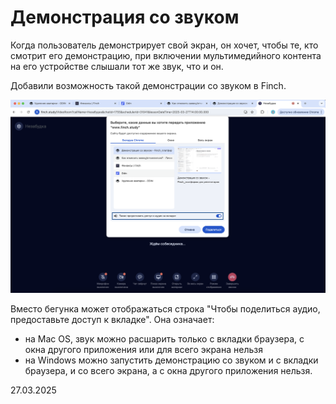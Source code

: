 # Демонстрация со звуком

Когда пользователь демонстрирует свой экран, он хочет, чтобы те, кто смотрит его демонстрацию, при включении мультимедийного контента на его устройстве слышали тот же звук, что и он.

Добавили возможность такой демонстрации со звуком в Finch.

![](<../../.gitbook/assets/image (142).png>)

Вместо бегунка может отображаться строка "Чтобы поделиться аудио, предоставьте доступ к вкладке". Она означает:

* на Mac OS, звук можно расшарить только с вкладки браузера, с окна другого приложения или для всего экрана нельзя
* на Windows можно запустить демонстрацию со звуком и с вкладки браузера, и со всего экрана, а с окна другого приложения нельзя.

27.03.2025
